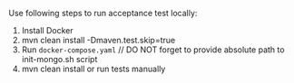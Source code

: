 Use following steps to run acceptance test locally:

1. Install Docker
2. mvn clean install -Dmaven.test.skip=true
3. Run `docker-compose.yaml` // DO NOT forget to provide absolute path to init-mongo.sh script
4. mvn clean install or run tests manually
